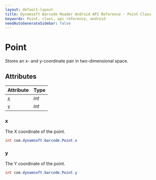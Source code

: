 ```yaml
---
layout: default-layout
title: Dynamsoft Barcode Reader Android API Reference - Point Class
keywords: Point, class, api reference, android
needAutoGenerateSidebar: false
---
```



# Point
Stores an x- and y-coordinate pair in two-dimensional space.


## Attributes
  
| Attribute | Type | 
|---------- | ---- | 
| [`x`](#x) | *int* |
| [`y`](#y) | *int* |


### x
The X coordinate of the point.
```java
int com.dynamsoft.barcode.Point.x
```


### y
The Y coordinate of the point.
```java
int com.dynamsoft.barcode.Point.y
```
